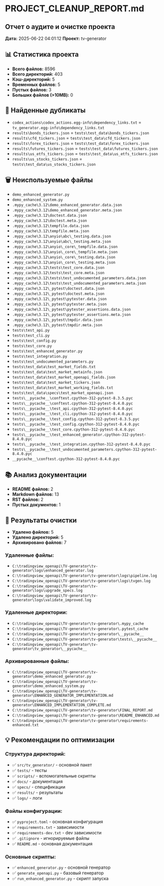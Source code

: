 # PROJECT_CLEANUP_REPORT.md

## Отчет о аудите и очистке проекта
**Дата:** 2025-06-22 04:01:12
**Проект:** tv-generator

## 📊 Статистика проекта
- **Всего файлов:** 8596
- **Всего директорий:** 403
- **Кэш-директорий:** 5
- **Временных файлов:** 5
- **Пустых файлов:** 3
- **Больших файлов (>10MB):** 0

## 🔄 Найденные дубликаты
- `codex_actions\codex_actions.egg-info\dependency_links.txt` = `tv_generator.egg-info\dependency_links.txt`
- `results\bonds_tickers.json` = `tests\test_data\bonds_tickers.json`
- `results\cfd_tickers.json` = `tests\test_data\cfd_tickers.json`
- `results\forex_tickers.json` = `tests\test_data\forex_tickers.json`
- `results\futures_tickers.json` = `tests\test_data\futures_tickers.json`
- `results\us_etfs_tickers.json` = `tests\test_data\us_etfs_tickers.json`
- `results\us_stocks_tickers.json` = `tests\test_data\us_stocks_tickers.json`

## 🗑️ Неиспользуемые файлы
- `demo_enhanced_generator.py`
- `demo_enhanced_system.py`
- `.mypy_cache\3.12\demo_enhanced_generator.data.json`
- `.mypy_cache\3.12\demo_enhanced_generator.meta.json`
- `.mypy_cache\3.12\doctest.data.json`
- `.mypy_cache\3.12\doctest.meta.json`
- `.mypy_cache\3.12\tempfile.data.json`
- `.mypy_cache\3.12\tempfile.meta.json`
- `.mypy_cache\3.12\anyio\abc\_testing.data.json`
- `.mypy_cache\3.12\anyio\abc\_testing.meta.json`
- `.mypy_cache\3.12\anyio\_core\_tempfile.data.json`
- `.mypy_cache\3.12\anyio\_core\_tempfile.meta.json`
- `.mypy_cache\3.12\anyio\_core\_testing.data.json`
- `.mypy_cache\3.12\anyio\_core\_testing.meta.json`
- `.mypy_cache\3.12\tests\test_core.data.json`
- `.mypy_cache\3.12\tests\test_core.meta.json`
- `.mypy_cache\3.12\tests\test_undocumented_parameters.data.json`
- `.mypy_cache\3.12\tests\test_undocumented_parameters.meta.json`
- `.mypy_cache\3.12\_pytest\doctest.data.json`
- `.mypy_cache\3.12\_pytest\doctest.meta.json`
- `.mypy_cache\3.12\_pytest\pytester.data.json`
- `.mypy_cache\3.12\_pytest\pytester.meta.json`
- `.mypy_cache\3.12\_pytest\pytester_assertions.data.json`
- `.mypy_cache\3.12\_pytest\pytester_assertions.meta.json`
- `.mypy_cache\3.12\_pytest\tmpdir.data.json`
- `.mypy_cache\3.12\_pytest\tmpdir.meta.json`
- `tests\test_api.py`
- `tests\test_cli.py`
- `tests\test_config.py`
- `tests\test_core.py`
- `tests\test_enhanced_generator.py`
- `tests\test_integration.py`
- `tests\test_undocumented_parameters.py`
- `tests\test_data\test_market_fields.txt`
- `tests\test_data\test_market_metainfo.json`
- `tests\test_data\test_market_openapi_fields.json`
- `tests\test_data\test_market_tickers.json`
- `tests\test_data\test_market_working_fields.txt`
- `tests\test_data\specs\test_market_openapi.json`
- `tests\__pycache__\conftest.cpython-312-pytest-8.3.5.pyc`
- `tests\__pycache__\conftest.cpython-312-pytest-8.4.0.pyc`
- `tests\__pycache__\test_api.cpython-312-pytest-8.4.0.pyc`
- `tests\__pycache__\test_cli.cpython-312-pytest-8.4.0.pyc`
- `tests\__pycache__\test_config.cpython-312-pytest-8.3.5.pyc`
- `tests\__pycache__\test_config.cpython-312-pytest-8.4.0.pyc`
- `tests\__pycache__\test_core.cpython-312-pytest-8.4.0.pyc`
- `tests\__pycache__\test_enhanced_generator.cpython-312-pytest-8.4.0.pyc`
- `tests\__pycache__\test_integration.cpython-312-pytest-8.4.0.pyc`
- `tests\__pycache__\test_undocumented_parameters.cpython-312-pytest-8.4.0.pyc`
- `__pycache__\conftest.cpython-312-pytest-8.4.0.pyc`

## 📚 Анализ документации
- **README файлов:** 2
- **Markdown файлов:** 13
- **RST файлов:** 2
- **Пустых документов:** 1

## 🧹 Результаты очистки
- **Удалено файлов:** 5
- **Удалено директорий:** 5
- **Архивировано файлов:** 7

### Удаленные файлы:
- `C:\tradingview_openapi\TV-generator\tv-generator\logs\enhanced_generator.log`
- `C:\tradingview_openapi\TV-generator\tv-generator\logs\pipeline.log`
- `C:\tradingview_openapi\TV-generator\tv-generator\logs\tvgen.log`
- `C:\tradingview_openapi\TV-generator\tv-generator\logs\upgrade_specs.log`
- `C:\tradingview_openapi\TV-generator\tv-generator\logs\validate_improved.log`

### Удаленные директории:
- `C:\tradingview_openapi\TV-generator\tv-generator\.mypy_cache`
- `C:\tradingview_openapi\TV-generator\tv-generator\.pytest_cache`
- `C:\tradingview_openapi\TV-generator\tv-generator\__pycache__`
- `C:\tradingview_openapi\TV-generator\tv-generator\tests\__pycache__`
- `C:\tradingview_openapi\TV-generator\tv-generator\tv_generator\__pycache__`

### Архивированные файлы:
- `C:\tradingview_openapi\TV-generator\tv-generator\demo_enhanced_generator.py`
- `C:\tradingview_openapi\TV-generator\tv-generator\demo_enhanced_system.py`
- `C:\tradingview_openapi\TV-generator\tv-generator\ENHANCED_GENERATOR_IMPLEMENTATION.md`
- `C:\tradingview_openapi\TV-generator\tv-generator\ENHANCED_IMPLEMENTATION_COMPLETE.md`
- `C:\tradingview_openapi\TV-generator\tv-generator\FINAL_REPORT.md`
- `C:\tradingview_openapi\TV-generator\tv-generator\README_ENHANCED.md`
- `C:\tradingview_openapi\TV-generator\tv-generator\requirements-enhanced.txt`

## 💡 Рекомендации по оптимизации

### Структура директорий:
- ✅ `src/tv_generator/` - основной пакет
- ✅ `tests/` - тесты
- ✅ `scripts/` - вспомогательные скрипты
- ✅ `docs/` - документация
- ✅ `specs/` - спецификации
- ✅ `results/` - результаты
- ✅ `logs/` - логи

### Файлы конфигурации:
- ✅ `pyproject.toml` - основная конфигурация
- ✅ `requirements.txt` - зависимости
- ✅ `requirements-dev.txt` - dev зависимости
- ✅ `.gitignore` - игнорируемые файлы
- ✅ `README.md` - основная документация

### Основные скрипты:
- ✅ `enhanced_generator.py` - основной генератор
- ✅ `generate_openapi.py` - базовый генератор
- ✅ `run_enhanced_generator.py` - скрипт запуска
